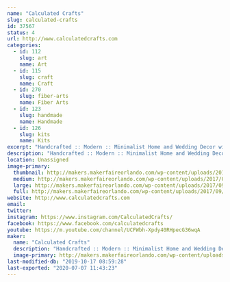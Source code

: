 ```yaml
---
name: "Calculated Crafts"
slug: calculated-crafts
id: 37567
status: 4
url: http://www.calculatedcrafts.com
categories:
  - id: 112
    slug: art
    name: Art
  - id: 115
    slug: craft
    name: Craft
  - id: 270
    slug: fiber-arts
    name: Fiber Arts
  - id: 123
    slug: handmade
    name: Handmade
  - id: 126
    slug: kits
    name: Kits
excerpt: "Handcrafted :: Modern :: Minimalist Home and Wedding Decor with a Geometric Flare"
description: "Handcrafted :: Modern :: Minimalist Home and Wedding Decor with a Geometric Flare"
location: Unassigned
image-primary:
  thumbnail: http://makers.makerfaireorlando.com/wp-content/uploads/2017/09/IMG_9798-150x150.jpg
  medium: http://makers.makerfaireorlando.com/wp-content/uploads/2017/09/IMG_9798-300x75.jpg
  large: http://makers.makerfaireorlando.com/wp-content/uploads/2017/09/IMG_9798.jpg
  full: http://makers.makerfaireorlando.com/wp-content/uploads/2017/09/IMG_9798.jpg
website: http://www.calculatedcrafts.com
email: 
twitter: 
instagram: https://www.instagram.com/CalculatedCrafts/
facebook: https://www.facebook.com/calculatedcrafts
youtube: https://m.youtube.com/channel/UCFWbh-Xpdy40RHpecG36wqA
maker:
  name: "Calculated Crafts"
  description: "Handcrafted :: Modern :: Minimalist Home and Wedding Decor with a Geometric Flare"
  image-primary: http://makers.makerfaireorlando.com/wp-content/uploads/2017/09/IMG_7392-1024x1024.jpg
last-modified-db: "2019-10-17 08:59:28"
last-exported: "2020-07-07 11:43:23"
---
```


